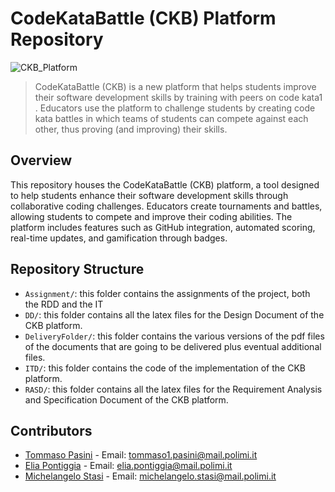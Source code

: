 # CodeKataBattle (CKB) Platform Repository

![CKB_Platform](https://i.imgur.com/GQCotW7.png)

> CodeKataBattle (CKB) is a new platform that helps students improve their software development skills by training with peers on code kata1 . Educators use the platform to challenge students by creating code kata battles in which teams of students can compete against each other, thus proving (and improving) their skills.

## Overview

This repository houses the CodeKataBattle (CKB) platform, a tool designed to help students enhance their software development skills through collaborative coding challenges. Educators create tournaments and battles, allowing students to compete and improve their coding abilities. The platform includes features such as GitHub integration, automated scoring, real-time updates, and gamification through badges.

## Repository Structure

- `Assignment/`: this folder contains the assignments of the project, both the RDD and the IT
- `DD/`: this folder contains all the latex files for the Design Document of the CKB platform.
- `DeliveryFolder/`: this folder contains the various versions of the pdf files of the documents that are going to be delivered plus eventual additional files.
- `ITD/`: this folder contains the code of the implementation of the CKB platform.
- `RASD/`: this folder contains all the latex files for the Requirement Analysis and Specification Document of the CKB platform.


## Contributors

* [Tommaso Pasini](https://github.com/TommiPasi) - Email: tommaso1.pasini@mail.polimi.it
* [Elia Pontiggia](https://gtihub.com/pontig) - Email: elia.pontiggia@mail.polimi.it
* [Michelangelo Stasi](https://github.com/MyKe01) - Email: michelangelo.stasi@mail.polimi.it
